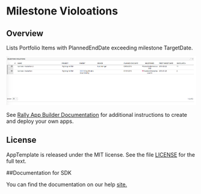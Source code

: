 Milestone Violoations
=========================

## Overview

Lists Portfolio Items with PlannedEndDate exceeding milestone TargetDate.

![screenshot](screenshot.png)

See [Rally App Builder Documentation](https://help.rallydev.com/apps/2.0rc3/doc/#!/guide/app_builder) for additional instructions to create and deploy your own apps.


## License

AppTemplate is released under the MIT license.  See the file [LICENSE](./LICENSE) for the full text.

##Documentation for SDK

You can find the documentation on our help [site.](https://help.rallydev.com/apps/2.0/doc/)
